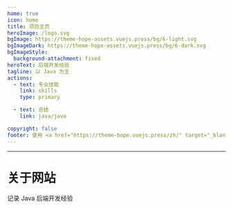```yaml
---
home: true
icon: home
title: 项目主页
heroImage: /logo.svg
bgImage: https://theme-hope-assets.vuejs.press/bg/6-light.svg
bgImageDark: https://theme-hope-assets.vuejs.press/bg/6-dark.svg
bgImageStyle:
  background-attachment: fixed
heroText: 后端开发经验
tagline: 以 Java 为主
actions:
  - text: 专业技能
    link: skills
    type: primary

  - text: 总结
    link: java/java

copyright: false
footer: 使用 <a href="https://theme-hope.vuejs.press/zh/" target="_blank">VuePress Theme Hope</a> 主题 | MIT 协议, 版权所有 © 2019-present Mr.Hope
---
```


---

# 关于网站

记录 Java 后端开发经验
